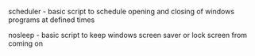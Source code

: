 scheduler - basic script to schedule opening and closing of windows programs at defined times

nosleep - basic script to keep windows screen saver or lock screen from coming on
